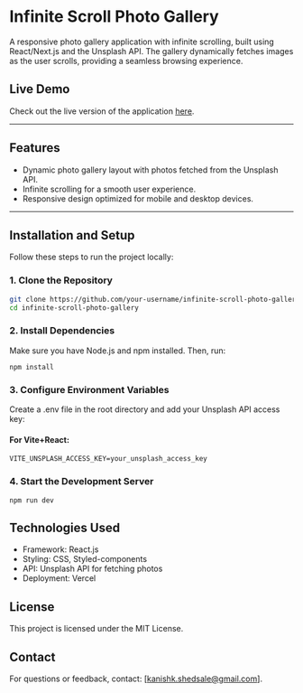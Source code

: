 # Infinite Scroll Photo Gallery

A responsive photo gallery application with infinite scrolling, built using React/Next.js and the Unsplash API. The gallery dynamically fetches images as the user scrolls, providing a seamless browsing experience.

## Live Demo

Check out the live version of the application [here](https://infinite-scroll-photo-gallery-virid.vercel.app).

---

## Features

- Dynamic photo gallery layout with photos fetched from the Unsplash API.
- Infinite scrolling for a smooth user experience.
- Responsive design optimized for mobile and desktop devices.

---

## Installation and Setup

Follow these steps to run the project locally:

### 1. Clone the Repository

```bash
git clone https://github.com/your-username/infinite-scroll-photo-gallery.git
cd infinite-scroll-photo-gallery
```

### 2. Install Dependencies

Make sure you have Node.js and npm installed. Then, run:

```
npm install
```

### 3. Configure Environment Variables

Create a .env file in the root directory and add your Unsplash API access key:

#### For Vite+React:

```
VITE_UNSPLASH_ACCESS_KEY=your_unsplash_access_key
```

### 4. Start the Development Server

```
npm run dev
```

## Technologies Used

- Framework: React.js
- Styling: CSS, Styled-components
- API: Unsplash API for fetching photos
- Deployment: Vercel

## License

This project is licensed under the MIT License.

## Contact

For questions or feedback, contact: [kanishk.shedsale@gmail.com].
